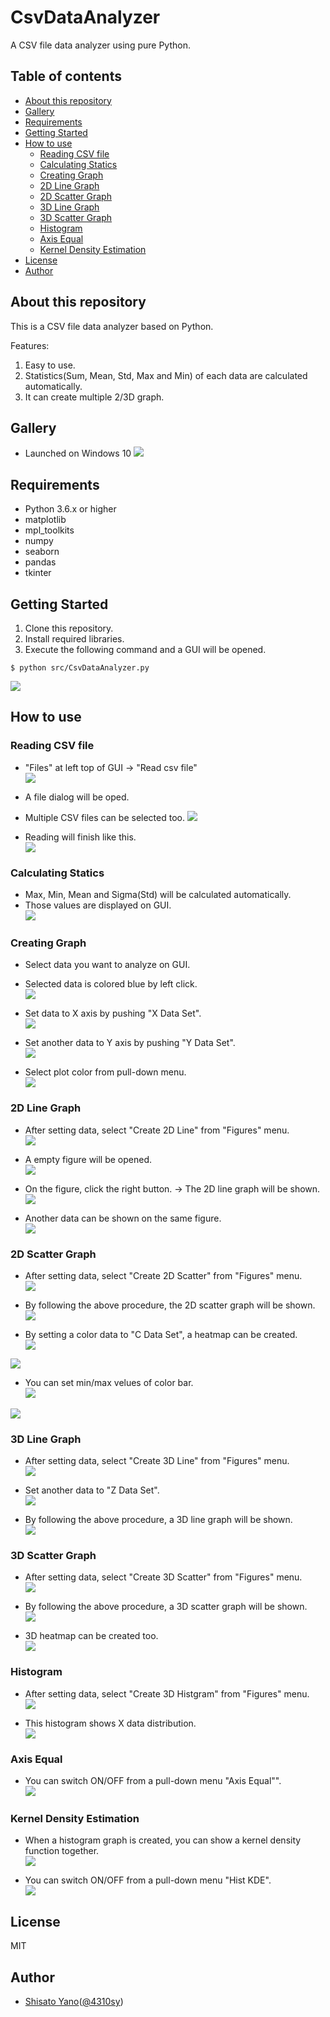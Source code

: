 # CsvDataAnalyzer
A CSV file data analyzer using pure Python.  

## Table of contents

* [About this repository](#about-this-repository)
* [Gallery](#gallery)
* [Requirements](#requirements)
* [Getting Started](#getting-started)
* [How to use](#how-to-use)
    * [Reading CSV file](#reading-csv-file)
    * [Calculating Statics](#calculating-statics)
    * [Creating Graph](#creating-graph)
    * [2D Line Graph](#2d-line-graph)
    * [2D Scatter Graph](#2d-scatter-graph)
    * [3D Line Graph](#3d-line-graph)
    * [3D Scatter Graph](#3d-scatter-graph)
    * [Histogram](#histogram)
    * [Axis Equal](#axis-equal)
    * [Kernel Density Estimation](#kernel-density-estimation)
* [License](#license)
* [Author](#author)

## About this repository
This is a CSV file data analyzer based on Python.  

Features:  

1. Easy to use.  
2. Statistics(Sum, Mean, Std, Max and Min) of each data are calculated automatically.  
3. It can create multiple 2/3D graph.  

## Gallery
* Launched on Windows 10
![](img/gallery.PNG)

## Requirements
* Python 3.6.x or higher
* matplotlib
* mpl_toolkits
* numpy
* seaborn
* pandas
* tkinter

## Getting Started
1. Clone this repository.
2. Install required libraries.
3. Execute the following command and a GUI will be opened.
```shell script
$ python src/CsvDataAnalyzer.py
```
![](img/GUI.PNG)

## How to use

### Reading CSV file
* "Files" at left top of GUI -> "Read csv file"  
![](img/Files_Read_CSV.PNG)  

* A file dialog will be oped.  
* Multiple CSV files can be selected too.
![](img/FileDialog.PNG)  

* Reading will finish like this.  
![](img/FinishedReading.PNG)

### Calculating Statics
* Max, Min, Mean and Sigma(Std) will be calculated automatically.  
* Those values are displayed on GUI.  
![](img/Statistics.PNG)

### Creating Graph
* Select data you want to analyze on GUI.  
* Selected data is colored blue by left click.  
![](img/SelectData.PNG)

* Set data to X axis by pushing "X Data Set".  
![](img/XDataSet.PNG)

* Set another data to Y axis by pushing "Y Data Set".  
![](img/YDataSet.PNG)

* Select plot color from pull-down menu.  
![](img/PlotColor.PNG)

### 2D Line Graph
* After setting data, select "Create 2D Line" from "Figures" menu.  
![](img/Create2DLine.PNG)  

* A empty figure will be opened.  
![](img/EmptyFigure.PNG)

* On the figure, click the right button. -> The 2D line graph will be shown.  
![](img/2DLineGraph.PNG)

* Another data can be shown on the same figure.  
![](img/2DLineGraphMulti.PNG)

### 2D Scatter Graph
* After setting data, select "Create 2D Scatter" from "Figures" menu.  
![](img/Create2DScatter.PNG)  

* By following the above procedure, the 2D scatter graph will be shown.  
![](img/2DScatterGraph.PNG)  

* By setting a color data to "C Data Set", a heatmap can be created.  
![](img/CDataSet.PNG)  

![](img/2DHeatMap.PNG)

* You can set min/max velues of color bar.  
![](img/CMinMax.PNG)

![](img/2DColoredHeatMap.PNG)

### 3D Line Graph
* After setting data, select "Create 3D Line" from "Figures" menu.  
![](img/Create3DLine.PNG)  

* Set another data to "Z Data Set".  
![](img/ZDataSet.PNG)

* By following the above procedure, a 3D line graph will be shown.  
![](img/3DLineGraph.PNG)

### 3D Scatter Graph
* After setting data, select "Create 3D Scatter" from "Figures" menu.  
![](img/Create3DScatter.PNG)  

* By following the above procedure, a 3D scatter graph will be shown.  
![](img/3DScatterGraph.PNG)  

* 3D heatmap can be created too.  
![](img/3DHeatMap.PNG)

### Histogram
* After setting data, select "Create 3D Histgram" from "Figures" menu.  
![](img/CreateHistogram.PNG)  

* This histogram shows X data distribution.  
![](img/Histogram.PNG)  

### Axis Equal
* You can switch ON/OFF from a pull-down menu "Axis Equal"".  
![](img/AxisEqual.PNG)  

### Kernel Density Estimation
* When a histogram graph is created, you can show a kernel density function together.  
![](img/HistogramKde.PNG)  

* You can switch ON/OFF from a pull-down menu "Hist KDE".  
![](img/HistKde.PNG)  

## License
MIT

## Author
* [Shisato Yano](https://github.com/ShisatoYano)([@4310sy](https://twitter.com/4310sy))
